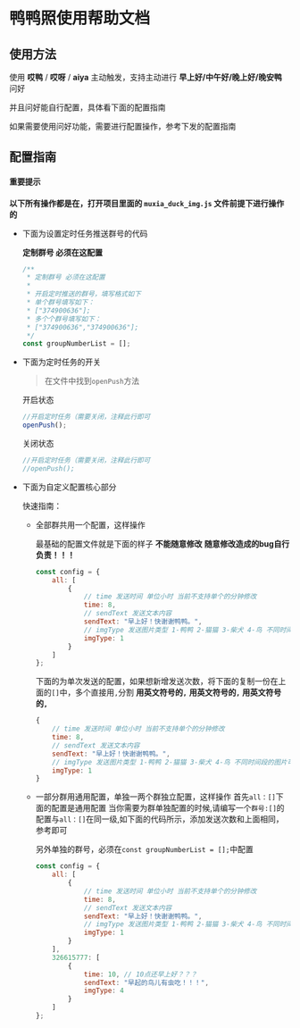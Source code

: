 # 鸭鸭照使用帮助文档

## 使用方法

使用 **哎鸭** / **哎呀** / **aiya** 主动触发，支持主动进行 **早上好/中午好/晚上好/晚安鸭** 问好

并且问好能自行配置，具体看下面的配置指南

如果需要使用问好功能，需要进行配置操作，参考下发的配置指南

## 配置指南

#### 重要提示

**以下所有操作都是在，打开项目里面的 `muxia_duck_img.js` 文件前提下进行操作的**

-   下面为设置定时任务推送群号的代码

    **定制群号 必须在这配置**

    ```js
    /**
     * 定制群号 必须在这配置
     *
     * 开启定时推送的群号，填写格式如下
     * 单个群号填写如下：
     * ["374900636"];
     * 多个个群号填写如下：
     * ["374900636","374900636"];
     */
    const groupNumberList = [];
    ```

-   下面为定时任务的开关

    > 在文件中找到`openPush`方法

    开启状态

    ```js
    //开启定时任务（需要关闭，注释此行即可
    openPush();
    ```

    关闭状态

    ```js
    //开启定时任务（需要关闭，注释此行即可
    //openPush();
    ```

-   下面为自定义配置核心部分

    快速指南：

    -   全部群共用一个配置，这样操作

        最基础的配置文件就是下面的样子
        **不能随意修改**
        **随意修改造成的bug自行负责！！！**
        ```js
        const config = {
            all: [
                {
                    // time 发送时间 单位小时 当前不支持单个的分钟修改
                    time: 8,
                    // sendText 发送文本内容
                    sendText: "早上好！快谢谢鸭鸭。",
                    // imgType 发送图片类型 1-鸭鸭 2-猫猫 3-柴犬 4-鸟 不同时间段的图片可重复，按自己的喜好更改
                    imgType: 1
                }
            ]
        };
        ```

        下面的为单次发送的配置，如果想新增发送次数，将下面的复制一份在上面的`[]`中，多个直接用`,`分割
        **用英文符号的`,`**
        **用英文符号的`,`**
        **用英文符号的`,`**
        ```js
        {
            // time 发送时间 单位小时 当前不支持单个的分钟修改
            time: 8,
            // sendText 发送文本内容
            sendText: "早上好！快谢谢鸭鸭。",
            // imgType 发送图片类型 1-鸭鸭 2-猫猫 3-柴犬 4-鸟 不同时间段的图片可重复，按自己的喜好更改
            imgType: 1
        }
        ```

    -   一部分群用通用配置，单独一两个群独立配置，这样操作
        首先`all：[]`下面的配置是通用配置
        当你需要为群单独配置的时候,请编写一个`群号:[]`的配置与`all：[]`在同一级,如下面的代码所示，添加发送次数和上面相同，参考即可

        另外单独的群号，必须在`const groupNumberList = [];`中配置
        ```js
        const config = {
            all: [
                {
                    // time 发送时间 单位小时 当前不支持单个的分钟修改
                    time: 8,
                    // sendText 发送文本内容
                    sendText: "早上好！快谢谢鸭鸭。",
                    // imgType 发送图片类型 1-鸭鸭 2-猫猫 3-柴犬 4-鸟 不同时间段的图片可重复，按自己的喜好更改
                    imgType: 1
                }
            ],
            326615777: [
                {
                    time: 10, // 10点还早上好？？？
                    sendText: "早起的鸟儿有虫吃！！！",
                    imgType: 4
                }
            ]
        };
        ```
